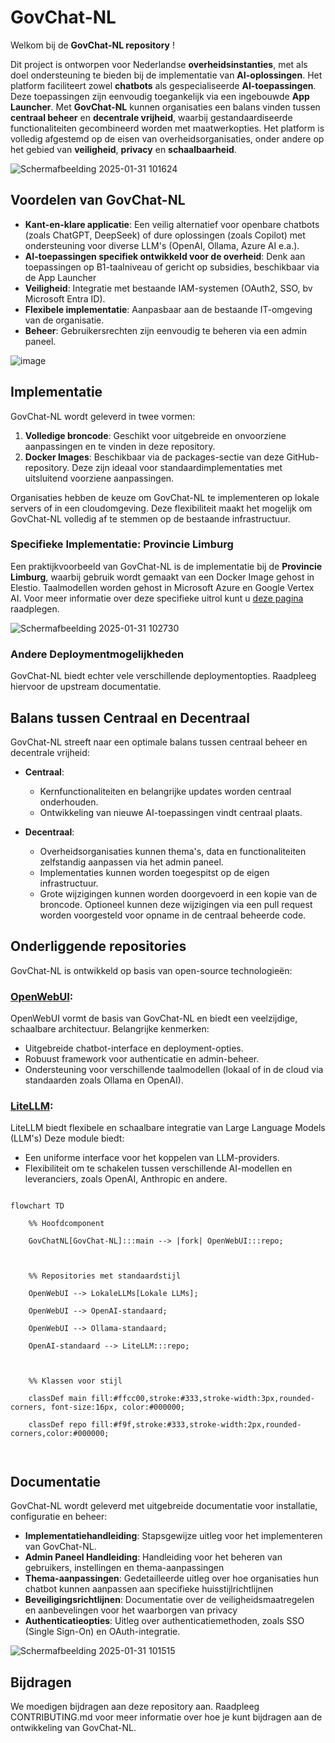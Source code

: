 # GovChat-NL

Welkom bij de **GovChat-NL repository** ! 

Dit project is ontworpen voor Nederlandse **overheidsinstanties**, met als doel ondersteuning te bieden bij de implementatie van **AI-oplossingen**. Het platform faciliteert zowel **chatbots** als gespecialiseerde **AI-toepassingen**. Deze toepassingen zijn eenvoudig toegankelijk via een ingebouwde **App Launcher**. Met **GovChat-NL** kunnen organisaties een balans vinden tussen **centraal beheer** en **decentrale vrijheid**, waarbij gestandaardiseerde functionaliteiten gecombineerd worden met maatwerkopties. Het platform is volledig afgestemd op de eisen van overheidsorganisaties, onder andere op het gebied van **veiligheid**, **privacy** en **schaalbaarheid**. 

![Schermafbeelding 2025-01-31 101624](https://github.com/user-attachments/assets/6a5b689e-5804-47d0-8ce2-85a3275ea857)

## Voordelen van GovChat-NL 

- **Kant-en-klare applicatie**: Een veilig alternatief voor openbare chatbots (zoals ChatGPT, DeepSeek) of dure oplossingen (zoals Copilot) met ondersteuning voor diverse LLM's (OpenAI, Ollama, Azure AI e.a.). 
- **AI-toepassingen specifiek ontwikkeld voor de overheid**: Denk aan toepassingen op B1-taalniveau of gericht op subsidies, beschikbaar via de App Launcher 
- **Veiligheid**: Integratie met bestaande IAM-systemen (OAuth2, SSO, bv Microsoft Entra ID). 
- **Flexibele implementatie**: Aanpasbaar aan de bestaande IT-omgeving van de organisatie. 
- **Beheer**: Gebruikersrechten zijn eenvoudig te beheren via een admin paneel.

![image](https://github.com/user-attachments/assets/04da966a-05c2-4a95-ad8c-f0de95dcb60c)

## Implementatie 

GovChat-NL wordt geleverd in twee vormen: 

1. **Volledige broncode**: Geschikt voor uitgebreide en onvoorziene aanpassingen en te vinden in deze repository. 
2. **Docker Images**: Beschikbaar via de packages-sectie van deze GitHub-repository. Deze zijn ideaal voor standaardimplementaties met uitsluitend voorziene aanpassingen. 

Organisaties hebben de keuze om GovChat-NL te implementeren op lokale servers of in een cloudomgeving. Deze flexibiliteit maakt het mogelijk om GovChat-NL volledig af te stemmen op de bestaande infrastructuur. 

### Specifieke Implementatie: Provincie Limburg 

Een praktijkvoorbeeld van GovChat-NL is de implementatie bij de **Provincie Limburg**, waarbij gebruik wordt gemaakt van een Docker Image gehost in Elestio. Taalmodellen worden gehost in Microsoft Azure en Google Vertex AI. Voor meer informatie over deze specifieke uitrol kunt u [deze pagina](/docs/ProvincieLimburg.md) raadplegen. 

![Schermafbeelding 2025-01-31 102730](https://github.com/user-attachments/assets/ac30f57d-fdfa-4cf6-a1da-abb56dad1ad7)

### Andere Deploymentmogelijkheden 

GovChat-NL biedt echter vele verschillende deploymentopties. Raadpleeg hiervoor de upstream documentatie. 

## Balans tussen Centraal en Decentraal 

GovChat-NL streeft naar een optimale balans tussen centraal beheer en decentrale vrijheid: 

- **Centraal**:  
   - Kernfunctionaliteiten en belangrijke updates worden centraal onderhouden. 
   - Ontwikkeling van nieuwe AI-toepassingen vindt centraal plaats. 

- **Decentraal**:  
   - Overheidsorganisaties kunnen thema's, data en functionaliteiten zelfstandig aanpassen via het admin paneel. 
   - Implementaties kunnen worden toegespitst op de eigen infrastructuur. 
   - Grote wijzigingen kunnen worden doorgevoerd in een kopie van de broncode. Optioneel kunnen deze wijzigingen via een pull request worden voorgesteld voor opname in de centraal beheerde code. 

## Onderliggende repositories 

GovChat-NL is ontwikkeld op basis van open-source technologieën: 

### [OpenWebUI](https://github.com/open-webui/open-webui):  

OpenWebUI vormt de basis van GovChat-NL en biedt een veelzijdige, schaalbare architectuur. Belangrijke kenmerken: 
- Uitgebreide chatbot-interface en deployment-opties. 
- Robuust framework voor authenticatie en admin-beheer. 
- Ondersteuning voor verschillende taalmodellen (lokaal of in de cloud via standaarden zoals Ollama en OpenAI). 

 

### [LiteLLM](https://github.com/BerriAI/litellm): 

LiteLLM biedt flexibele en schaalbare integratie van Large Language Models (LLM's) Deze module biedt: 
- Een uniforme interface voor het koppelen van LLM-providers. 
- Flexibiliteit om te schakelen tussen verschillende AI-modellen en leveranciers, zoals OpenAI, Anthropic en andere. 

```mermaid 

flowchart TD 

    %% Hoofdcomponent 

    GovChatNL[GovChat-NL]:::main --> |fork| OpenWebUI:::repo; 

 

    %% Repositories met standaardstijl 

    OpenWebUI --> LokaleLLMs[Lokale LLMs]; 

    OpenWebUI --> OpenAI-standaard; 

    OpenWebUI --> Ollama-standaard; 

    OpenAI-standaard --> LiteLLM:::repo; 

 

    %% Klassen voor stijl 

    classDef main fill:#ffcc00,stroke:#333,stroke-width:3px,rounded-corners, font-size:16px, color:#000000; 

    classDef repo fill:#f9f,stroke:#333,stroke-width:2px,rounded-corners,color:#000000; 

 

``` 

## Documentatie 

GovChat-NL wordt geleverd met uitgebreide documentatie voor installatie, configuratie en beheer: 

- **Implementatiehandleiding**: Stapsgewijze uitleg voor het implementeren van GovChat-NL.  
- **Admin Paneel Handleiding**: Handleiding voor het beheren van gebruikers, instellingen en thema-aanpassingen 
- **Thema-aanpassingen**: Gedetailleerde uitleg over hoe organisaties hun chatbot kunnen aanpassen aan specifieke huisstijlrichtlijnen 
- **Beveiligingsrichtlijnen**: Documentatie over de veiligheidsmaatregelen en aanbevelingen voor het waarborgen van privacy 
- **Authenticatieopties**: Uitleg over authenticatiemethoden, zoals SSO (Single Sign-On) en OAuth-integratie.

![Schermafbeelding 2025-01-31 101515](https://github.com/user-attachments/assets/79baef23-a1ee-428e-83f3-95764d0e871a)

## Bijdragen 

We moedigen bijdragen aan deze repository aan. Raadpleeg CONTRIBUTING.md voor meer informatie over hoe je kunt bijdragen aan de ontwikkeling van GovChat-NL. 
